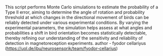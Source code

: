 This script performs Monte Carlo simulations to estimate the probability of a Type II error, aiming to determine the angle of rotation and probability threshold at which changes in the directional movement of birds can be reliably detected under various experimental conditions. By varying the experimental parameters, the simulation helps assess at what angles and probabilities a shift in bird orientation becomes statistically detectable, thereby refining our understanding of the sensitivity and reliability of detection in magnetoreception experiments. author - fyodor cellariyus (https://uol.de/ibu/neurosensorik/team/fyodor-cellarius)
